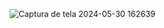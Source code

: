
![Captura de tela 2024-05-30 162639](https://github.com/Thiago1alberto/PowerBi/assets/71457360/a62447ba-5ea2-4c8c-b04d-b9cad7e35b89)
